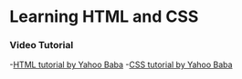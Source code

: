 # Learning HTML and CSS

### Video Tutorial
-[HTML tutorial by Yahoo Baba](https://youtube.com/playlist?list=PL0b6OzIxLPbxStBQ21C2toa5uQMqHEoRT)
-[CSS tutorial by Yahoo Baba](https://youtube.com/playlist?list=PL0b6OzIxLPbzDsI5YXUa01QzxOWyqmrWw)
